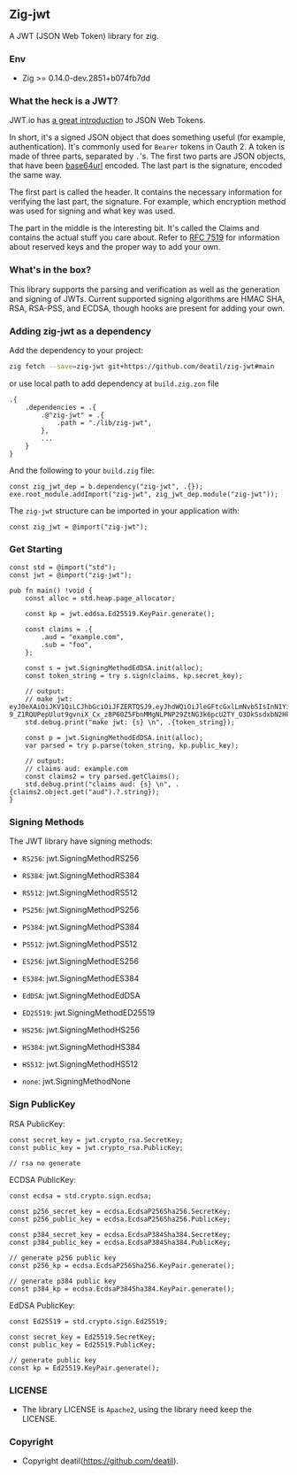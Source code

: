 ## Zig-jwt 

A JWT (JSON Web Token) library for zig.


### Env

 - Zig >= 0.14.0-dev.2851+b074fb7dd


### What the heck is a JWT?

JWT.io has [a great introduction](https://jwt.io/introduction) to JSON Web Tokens.

In short, it's a signed JSON object that does something useful (for example, authentication).  It's commonly used for `Bearer` tokens in Oauth 2.  A token is made of three parts, separated by `.`'s.  The first two parts are JSON objects, that have been [base64url](https://datatracker.ietf.org/doc/html/rfc4648) encoded.  The last part is the signature, encoded the same way.

The first part is called the header.  It contains the necessary information for verifying the last part, the signature.  For example, which encryption method was used for signing and what key was used.

The part in the middle is the interesting bit.  It's called the Claims and contains the actual stuff you care about.  Refer to [RFC 7519](https://datatracker.ietf.org/doc/html/rfc7519) for information about reserved keys and the proper way to add your own.


### What's in the box?

This library supports the parsing and verification as well as the generation and signing of JWTs.  Current supported signing algorithms are HMAC SHA, RSA, RSA-PSS, and ECDSA, though hooks are present for adding your own.


### Adding zig-jwt as a dependency

Add the dependency to your project:

```sh
zig fetch --save=zig-jwt git+https://github.com/deatil/zig-jwt#main
```

or use local path to add dependency at `build.zig.zon` file

```zig
.{
    .dependencies = .{
        .@"zig-jwt" = .{
            .path = "./lib/zig-jwt",
        },
        ...
    }
}
```

And the following to your `build.zig` file:

```zig
const zig_jwt_dep = b.dependency("zig-jwt", .{});
exe.root_module.addImport("zig-jwt", zig_jwt_dep.module("zig-jwt"));
```

The `zig-jwt` structure can be imported in your application with:

```zig
const zig_jwt = @import("zig-jwt");
```


### Get Starting

~~~zig
const std = @import("std");
const jwt = @import("zig-jwt");

pub fn main() !void {
    const alloc = std.heap.page_allocator;

    const kp = jwt.eddsa.Ed25519.KeyPair.generate();

    const claims = .{
        .aud = "example.com",
        .sub = "foo",
    };

    const s = jwt.SigningMethodEdDSA.init(alloc);
    const token_string = try s.sign(claims, kp.secret_key);
    
    // output: 
    // make jwt: eyJ0eXAiOiJKV1QiLCJhbGciOiJFZERTQSJ9.eyJhdWQiOiJleGFtcGxlLmNvbSIsInN1YiI6ImZvbyJ9.8aYTV-9_Z1RQUPepUlut9gvniX_Cx_z8P60Z5FbnMMgNLPNP29ZtNG3k6pcU2TY_O3DkSsdxbN2HkmgvjDUPBg
    std.debug.print("make jwt: {s} \n", .{token_string});

    const p = jwt.SigningMethodEdDSA.init(alloc);
    var parsed = try p.parse(token_string, kp.public_key);
    
    // output: 
    // claims aud: example.com
    const claims2 = try parsed.getClaims();
    std.debug.print("claims aud: {s} \n", .{claims2.object.get("aud").?.string});
}
~~~


### Signing Methods

The JWT library have signing methods:

 - `RS256`: jwt.SigningMethodRS256
 - `RS384`: jwt.SigningMethodRS384
 - `RS512`: jwt.SigningMethodRS512

 - `PS256`: jwt.SigningMethodPS256
 - `PS384`: jwt.SigningMethodPS384
 - `PS512`: jwt.SigningMethodPS512

 - `ES256`: jwt.SigningMethodES256
 - `ES384`: jwt.SigningMethodES384
 
 - `EdDSA`: jwt.SigningMethodEdDSA
 - `ED25519`: jwt.SigningMethodED25519

 - `HS256`: jwt.SigningMethodHS256
 - `HS384`: jwt.SigningMethodHS384
 - `HS512`: jwt.SigningMethodHS512

 - `none`: jwt.SigningMethodNone


### Sign PublicKey

RSA PublicKey:
~~~zig
const secret_key = jwt.crypto_rsa.SecretKey;
const public_key = jwt.crypto_rsa.PublicKey;

// rsa no generate
~~~

ECDSA PublicKey:
~~~zig
const ecdsa = std.crypto.sign.ecdsa;

const p256_secret_key = ecdsa.EcdsaP256Sha256.SecretKey;
const p256_public_key = ecdsa.EcdsaP256Sha256.PublicKey;

const p384_secret_key = ecdsa.EcdsaP384Sha384.SecretKey;
const p384_public_key = ecdsa.EcdsaP384Sha384.PublicKey;

// generate p256 public key
const p256_kp = ecdsa.EcdsaP256Sha256.KeyPair.generate();

// generate p384 public key
const p384_kp = ecdsa.EcdsaP384Sha384.KeyPair.generate();
~~~

EdDSA PublicKey:
~~~zig
const Ed25519 = std.crypto.sign.Ed25519;

const secret_key = Ed25519.SecretKey;
const public_key = Ed25519.PublicKey;

// generate public key
const kp = Ed25519.KeyPair.generate();
~~~


### LICENSE

*  The library LICENSE is `Apache2`, using the library need keep the LICENSE.


### Copyright

*  Copyright deatil(https://github.com/deatil).
